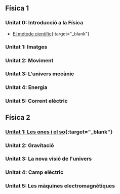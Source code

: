 ## Física 1

### Unitat 0: Introducció a la Física

* [El métode científic](00_intro_fisica/metode_cientific.md){:target="_blank"}

### Unitat 1: Imatges
### Unitat 2: Moviment
### Unitat 3: L'univers mecànic
### Unitat 4: Energia
### Unitat 5: Corrent elèctric

## Física 2

### [Unitat 1: Les ones i el so](06_ones/ones.md){:target="_blank"}
### Unitat 2: Gravitació
### Unitat 3: La nova visió de l'univers
### Unitat 4: Camp elèctric
### Unitat 5: Les màquines electromagnètiques
